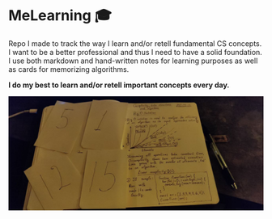 # MeLearning 🎓

Repo I made to track the way I learn and/or retell fundamental CS concepts.
I want to be a better professional and thus I need to have a solid foundation.
I use both markdown and hand-written notes for learning purposes as well as cards for memorizing algorithms.

**I do my best to learn and/or retell important concepts every day.**

![](./notes.jpg)
